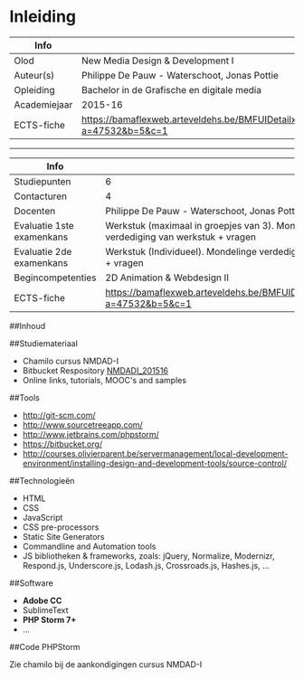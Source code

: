 ﻿Inleiding
=======================================

|Info|  |
|----|---|
|Olod|New Media Design & Development I|
|Auteur(s)|Philippe De Pauw - Waterschoot, Jonas Pottie|
|Opleiding|Bachelor in de Grafische en digitale media|
|Academiejaar|2015-16|
|ECTS-fiche|https://bamaflexweb.arteveldehs.be/BMFUIDetailxOLOD.aspx?a=47532&b=5&c=1|

***

|Info|  |
|--|---|
|Studiepunten|6|
|Contacturen|4|
|Docenten|Philippe De Pauw - Waterschoot, Jonas Pottie|
|Evaluatie 1ste examenkans|Werkstuk (maximaal in groepjes van 3). Mondelinge verdediging van werkstuk + vragen|
|Evaluatie 2de examenkans|Werkstuk (Individueel). Mondelinge verdediging van werkstuk + vragen|
|Begincompetenties|2D Animation & Webdesign II|
|ECTS-fiche|https://bamaflexweb.arteveldehs.be/BMFUIDetailxOLOD.aspx?a=47532&b=5&c=1|

##Inhoud

##Studiemateriaal

- Chamilo cursus NMDAD-I
- Bitbucket Respository [NMDADI_201516](https://bitbucket.org/drdynscript/nmdadi_201516)
- Online links, tutorials, MOOC's and samples

##Tools

- <http://git-scm.com/>
- <http://www.sourcetreeapp.com/>
- <http://www.jetbrains.com/phpstorm/>
- <https://bitbucket.org/>
- <http://courses.olivierparent.be/servermanagement/local-development-environment/installing-design-and-development-tools/source-control/>

##Technologieën

- HTML
- CSS
- JavaScript
- CSS pre-processors
- Static Site Generators
- Commandline and Automation tools
- JS bibliotheken & frameworks, zoals: jQuery, Normalize, Modernizr, Respond.js, Underscore.js, Lodash.js, Crossroads.js, Hashes.js, ...

##Software

- **Adobe CC**
- SublimeText
- **PHP Storm 7+**
- ...

##Code PHPStorm

Zie chamilo bij de aankondigingen cursus NMDAD-I